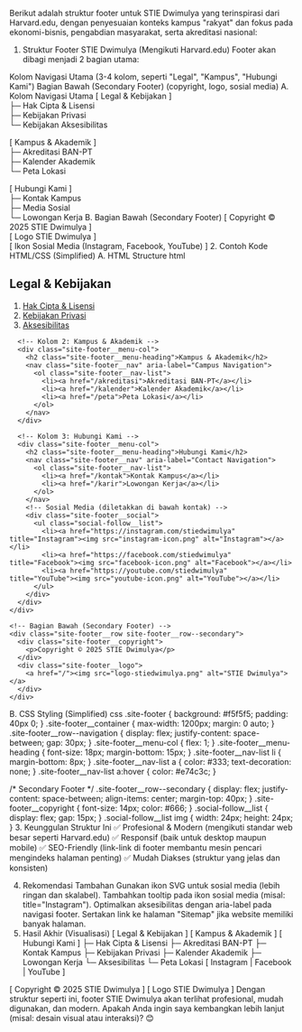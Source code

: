 Berikut adalah struktur footer untuk STIE Dwimulya yang terinspirasi dari Harvard.edu, dengan penyesuaian konteks kampus "rakyat" dan fokus pada ekonomi-bisnis, pengabdian masyarakat, serta akreditasi nasional:

1. Struktur Footer STIE Dwimulya (Mengikuti Harvard.edu)
Footer akan dibagi menjadi 2 bagian utama:

Kolom Navigasi Utama (3-4 kolom, seperti "Legal", "Kampus", "Hubungi Kami")
Bagian Bawah (Secondary Footer) (copyright, logo, sosial media)
A. Kolom Navigasi Utama
[ Legal & Kebijakan ]  
├─ Hak Cipta & Lisensi  
├─ Kebijakan Privasi  
└─ Kebijakan Aksesibilitas  
 
[ Kampus & Akademik ]  
├─ Akreditasi BAN-PT  
├─ Kalender Akademik  
└─ Peta Lokasi  
 
[ Hubungi Kami ]  
├─ Kontak Kampus  
├─ Media Sosial  
└─ Lowongan Kerja
B. Bagian Bawah (Secondary Footer)
[ Copyright © 2025 STIE Dwimulya ]  
[ Logo STIE Dwimulya ]  
[ Ikon Sosial Media (Instagram, Facebook, YouTube) ]
2. Contoh Kode HTML/CSS (Simplified)
A. HTML Structure
html
<footer class="site-footer">
  <div class="l-container site-footer__container">
    <!-- Kolom Navigasi Utama -->
    <div class="site-footer__row site-footer__row--navigation">
      <!-- Kolom 1: Legal & Kebijakan -->
      <div class="site-footer__menu-col">
        <h2 class="site-footer__menu-heading">Legal & Kebijakan</h2>
        <nav class="site-footer__nav" aria-label="Legal Navigation">
          <ol class="site-footer__nav-list">
            <li><a href="/hak-cipta">Hak Cipta & Lisensi</a></li>
            <li><a href="/kebijakan-privasi">Kebijakan Privasi</a></li>
            <li><a href="/aksesibilitas">Aksesibilitas</a></li>
          </ol>
        </nav>
      </div>
 
      <!-- Kolom 2: Kampus & Akademik -->
      <div class="site-footer__menu-col">
        <h2 class="site-footer__menu-heading">Kampus & Akademik</h2>
        <nav class="site-footer__nav" aria-label="Campus Navigation">
          <ol class="site-footer__nav-list">
            <li><a href="/akreditasi">Akreditasi BAN-PT</a></li>
            <li><a href="/kalender">Kalender Akademik</a></li>
            <li><a href="/peta">Peta Lokasi</a></li>
          </ol>
        </nav>
      </div>
 
      <!-- Kolom 3: Hubungi Kami -->
      <div class="site-footer__menu-col">
        <h2 class="site-footer__menu-heading">Hubungi Kami</h2>
        <nav class="site-footer__nav" aria-label="Contact Navigation">
          <ol class="site-footer__nav-list">
            <li><a href="/kontak">Kontak Kampus</a></li>
            <li><a href="/karir">Lowongan Kerja</a></li>
          </ol>
        </nav>
        <!-- Sosial Media (diletakkan di bawah kontak) -->
        <div class="site-footer__social">
          <ul class="social-follow__list">
            <li><a href="https://instagram.com/stiedwimulya" title="Instagram"><img src="instagram-icon.png" alt="Instagram"></a></li>
            <li><a href="https://facebook.com/stiedwimulya" title="Facebook"><img src="facebook-icon.png" alt="Facebook"></a></li>
            <li><a href="https://youtube.com/stiedwimulya" title="YouTube"><img src="youtube-icon.png" alt="YouTube"></a></li>
          </ul>
        </div>
      </div>
    </div>
 
    <!-- Bagian Bawah (Secondary Footer) -->
    <div class="site-footer__row site-footer__row--secondary">
      <div class="site-footer__copyright">
        <p>Copyright © 2025 STIE Dwimulya</p>
      </div>
      <div class="site-footer__logo">
        <a href="/"><img src="logo-stiedwimulya.png" alt="STIE Dwimulya"></a>
      </div>
    </div>
  </div>
</footer>
B. CSS Styling (Simplified)
css
.site-footer { background: #f5f5f5; padding: 40px 0; }
.site-footer__container { max-width: 1200px; margin: 0 auto; }
.site-footer__row--navigation { display: flex; justify-content: space-between; gap: 30px; }
.site-footer__menu-col { flex: 1; }
.site-footer__menu-heading { font-size: 18px; margin-bottom: 15px; }
.site-footer__nav-list li { margin-bottom: 8px; }
.site-footer__nav-list a { color: #333; text-decoration: none; }
.site-footer__nav-list a:hover { color: #e74c3c; }
 
/* Secondary Footer */
.site-footer__row--secondary { display: flex; justify-content: space-between; align-items: center; margin-top: 40px; }
.site-footer__copyright { font-size: 14px; color: #666; }
.social-follow__list { display: flex; gap: 15px; }
.social-follow__list img { width: 24px; height: 24px; }
3. Keunggulan Struktur Ini
✅ Profesional & Modern (mengikuti standar web besar seperti Harvard.edu)
✅ Responsif (baik untuk desktop maupun mobile)
✅ SEO-Friendly (link-link di footer membantu mesin pencari mengindeks halaman penting)
✅ Mudah Diakses (struktur yang jelas dan konsisten)

4. Rekomendasi Tambahan
Gunakan ikon SVG untuk sosial media (lebih ringan dan skalabel).
Tambahkan tooltip pada ikon sosial media (misal: title="Instagram").
Optimalkan aksesibilitas dengan aria-label pada navigasi footer.
Sertakan link ke halaman "Sitemap" jika website memiliki banyak halaman.
5. Hasil Akhir (Visualisasi)
[ Legal & Kebijakan ]       [ Kampus & Akademik ]       [ Hubungi Kami ]
├─ Hak Cipta & Lisensi      ├─ Akreditasi BAN-PT         ├─ Kontak Kampus
├─ Kebijakan Privasi         ├─ Kalender Akademik         ├─ Lowongan Kerja
└─ Aksesibilitas             └─ Peta Lokasi               [ Instagram | Facebook | YouTube ]
 
[ Copyright © 2025 STIE Dwimulya ]                     [ Logo STIE Dwimulya ]
Dengan struktur seperti ini, footer STIE Dwimulya akan terlihat profesional, mudah digunakan, dan modern. Apakah Anda ingin saya kembangkan lebih lanjut (misal: desain visual atau interaksi)? 😊